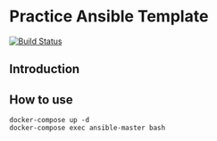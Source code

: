 # Practice Ansible Template

[![Build Status](https://travis-ci.com/Studiers/Template-To-Pratice-Ansible-With-Docker.svg?branch=master)](https://travis-ci.com/Studiers/Template-To-Pratice-Ansible-With-Docker)

## Introduction

## How to use

```/bin/bash
docker-compose up -d
docker-compose exec ansible-master bash
```